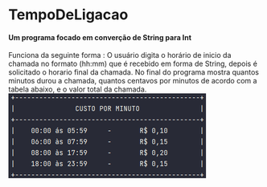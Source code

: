 # TempoDeLigacao
<h4>Um programa focado em converção de String para Int</h4>

Funciona da seguinte forma : O usuário digita o horário de inicio da chamada no formato (hh:mm) que é recebido em forma de String, depois é solicitado o horario final da chamada.
No final do programa mostra quantos minutos durou a chamada, quantos centavos por minutos de acordo com a tabela abaixo, e o valor total da chamada.<br>
![](lista.png)
